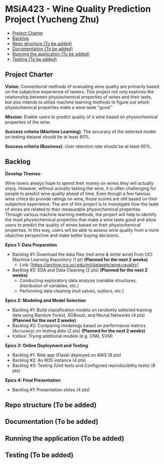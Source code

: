 # MSiA423 - Wine Quality Prediction Project (Yucheng Zhu)


<!-- toc -->
- [Project Charter](#project-charter)
- [Backlog](#backlog)
- [Repo structure (To be added)](#repo-structure)
- [Documentation (To be added)](#documentation)
- [Running the application (To be added)](#running-the-application)
- [Testing (To be added)](#testing)


<!-- tocstop -->

## Project Charter 

**Vision**: Conventional methods of evaluating wine quality are primarily based on the subjective experience of tasters. This project not only explores the relationship between physiochemical properties of wines and their taste, but also intends to utilize machine learning methods to figure out which physiochemical properties make a wine taste "good."

**Mission**: Enable users to predict quality of a wine based on physiochemical properties of the wine.

**Success criteria (Machine Learning)**: The accuracy of the selected model on testing dataset should be at least 80%. 

**Success criteria (Business)**: User retention rate should be at least 60%.

## Backlog 

**Develop Themes**: 

Wine lovers always hope to spend their money on wines they will actually enjoy. However, without actually tasting the wine, it is often challenging for people to predict wine quality ahead of time. Even though a few famous wine critics do provide ratings on wine, those scores are still based on their subjective experience. The aim of this project is to investigate how the taste of wines are related to their measurable physiochemical properties. Through various machine learning methods, the project will help to identify the most physiochemical properties that make a wine taste good and allow users to predict the quality of wines based on their physiochemical properties. In this way, users will be able to assess wine quality from a more objective perspective and make better buying decisions.


**Epics 1: Data Preparation** 
- Backlog #1: Download the data files (red wine & white wine) from UCI Machine Learning Repository (1 pt) **(Planned for the next 2 weeks)**
    - Link: [https://archive.ics.uci.edu/ml/datasets/wine+quality]
- Backlog #2: EDA and Data Cleaning (2 pts) **(Planned for the next 2 weeks)**
    - Conducting exploratory data analysis (variable structures, distribution of variables, etc.)
    - Performing data cleaning (null values, outliers, etc.)
    
**Epics 2: Modeling and Model Selection** 
- Backlog #1: Build classification models on randomly selected training data using Random Forest, XGBoost, and Neural Networks (4 pts) **(Planned for the next 2 weeks)**
- Backlog #2: Comparing modelings based on performance metrics (Accuracy) on testing data (2 pts) **(Planned for the next 2 weeks)**
- Icebox: Trying additional models (e.g. CNN, SVM)

**Epics 3: Online Deployment and Testing** 
- Backlog #1: Web app (Flask) deployed on AWS (8 pts)
- Backlog #2: An RDS instance (4 pts)
- Backlog #3: Testing (Unit tests and Configured reproducibility tests) (8 pts)

**Epics 4: Final Presentation**  
- Backlog #1: Presentation slides (4 pts)
    
    
## Repo structure (To be added) 
## Documentation (To be added)
## Running the application (To be added)
## Testing (To be added)





